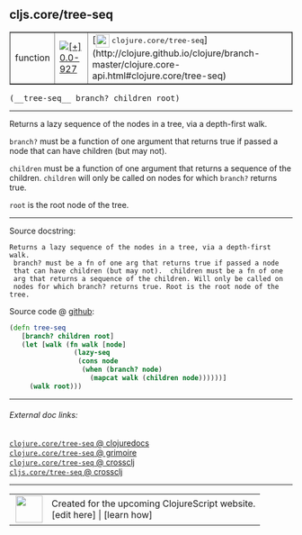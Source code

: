 ## cljs.core/tree-seq



 <table border="1">
<tr>
<td>function</td>
<td><a href="https://github.com/cljsinfo/cljs-api-docs/tree/0.0-927"><img valign="middle" alt="[+] 0.0-927" title="Added in 0.0-927" src="https://img.shields.io/badge/+-0.0--927-lightgrey.svg"></a> </td>
<td>
[<img height="24px" valign="middle" src="http://i.imgur.com/1GjPKvB.png"> <samp>clojure.core/tree-seq</samp>](http://clojure.github.io/clojure/branch-master/clojure.core-api.html#clojure.core/tree-seq)
</td>
</tr>
</table>


 <samp>
(__tree-seq__ branch? children root)<br>
</samp>

---

Returns a lazy sequence of the nodes in a tree, via a depth-first walk.

`branch?` must be a function of one argument that returns true if passed a node
that can have children (but may not).

`children` must be a function of one argument that returns a sequence of the
children. `children` will only be called on nodes for which `branch?` returns
true.

`root` is the root node of the tree.



---




Source docstring:

```
Returns a lazy sequence of the nodes in a tree, via a depth-first walk.
 branch? must be a fn of one arg that returns true if passed a node
 that can have children (but may not).  children must be a fn of one
 arg that returns a sequence of the children. Will only be called on
 nodes for which branch? returns true. Root is the root node of the
tree.
```


Source code @ [github](https://github.com/clojure/clojurescript/blob/r1844/src/cljs/cljs/core.cljs#L2911-L2924):

```clj
(defn tree-seq
   [branch? children root]
   (let [walk (fn walk [node]
                (lazy-seq
                 (cons node
                  (when (branch? node)
                    (mapcat walk (children node))))))]
     (walk root)))
```

<!--
Repo - tag - source tree - lines:

 <pre>
clojurescript @ r1844
└── src
    └── cljs
        └── cljs
            └── <ins>[core.cljs:2911-2924](https://github.com/clojure/clojurescript/blob/r1844/src/cljs/cljs/core.cljs#L2911-L2924)</ins>
</pre>

-->

---



###### External doc links:

[`clojure.core/tree-seq` @ clojuredocs](http://clojuredocs.org/clojure.core/tree-seq)<br>
[`clojure.core/tree-seq` @ grimoire](http://conj.io/store/v1/org.clojure/clojure/1.7.0-beta3/clj/clojure.core/tree-seq/)<br>
[`clojure.core/tree-seq` @ crossclj](http://crossclj.info/fun/clojure.core/tree-seq.html)<br>
[`cljs.core/tree-seq` @ crossclj](http://crossclj.info/fun/cljs.core.cljs/tree-seq.html)<br>

---

 <table>
<tr><td>
<img valign="middle" align="right" width="48px" src="http://i.imgur.com/Hi20huC.png">
</td><td>
Created for the upcoming ClojureScript website.<br>
[edit here] | [learn how]
</td></tr></table>

[edit here]:https://github.com/cljsinfo/cljs-api-docs/blob/master/cljsdoc/cljs.core/tree-seq.cljsdoc
[learn how]:https://github.com/cljsinfo/cljs-api-docs/wiki/cljsdoc-files

<!--

This information was too distracting to show to readers, but I'll leave it
commented here since it is helpful to:

- pretty-print the data used to generate this document
- and show how to retrieve that data



The API data for this symbol:

```clj
{:description "Returns a lazy sequence of the nodes in a tree, via a depth-first walk.\n\n`branch?` must be a function of one argument that returns true if passed a node\nthat can have children (but may not).\n\n`children` must be a function of one argument that returns a sequence of the\nchildren. `children` will only be called on nodes for which `branch?` returns\ntrue.\n\n`root` is the root node of the tree.",
 :ns "cljs.core",
 :name "tree-seq",
 :signature ["[branch? children root]"],
 :history [["+" "0.0-927"]],
 :type "function",
 :full-name-encode "cljs.core/tree-seq",
 :source {:code "(defn tree-seq\n   [branch? children root]\n   (let [walk (fn walk [node]\n                (lazy-seq\n                 (cons node\n                  (when (branch? node)\n                    (mapcat walk (children node))))))]\n     (walk root)))",
          :title "Source code",
          :repo "clojurescript",
          :tag "r1844",
          :filename "src/cljs/cljs/core.cljs",
          :lines [2911 2924]},
 :full-name "cljs.core/tree-seq",
 :clj-symbol "clojure.core/tree-seq",
 :docstring "Returns a lazy sequence of the nodes in a tree, via a depth-first walk.\n branch? must be a fn of one arg that returns true if passed a node\n that can have children (but may not).  children must be a fn of one\n arg that returns a sequence of the children. Will only be called on\n nodes for which branch? returns true. Root is the root node of the\ntree."}

```

Retrieve the API data for this symbol:

```clj
;; from Clojure REPL
(require '[clojure.edn :as edn])
(-> (slurp "https://raw.githubusercontent.com/cljsinfo/cljs-api-docs/catalog/cljs-api.edn")
    (edn/read-string)
    (get-in [:symbols "cljs.core/tree-seq"]))
```

-->
